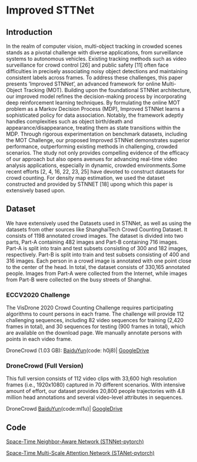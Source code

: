 
# Improved STTNet
## Introduction

In the realm of computer vision, multi-object tracking in crowded scenes stands as a pivotal challenge with diverse applications, from surveillance systems to autonomous vehicles. Existing tracking methods such as video surveillance for crowd control [26] and public safety [11] often face difficulties in precisely associating noisy object detections and maintaining consistent labels across frames. To address these challenges, this paper presents ’Improved STNNet’, an advanced framework for online Multi-Object Tracking (MOT). Building upon the foundational STNNet architecture, our improved model refines the decision-making process by incorporating deep reinforcement learning techniques. By formulating the online MOT problem as a Markov Decision Process (MDP), Improved STNNet learns a sophisticated policy for data association. Notably, the framework adeptly handles complexities such as object birth/death and appearance/disappearance, treating them as state transitions within the MDP. Through rigorous experimentation on benchmark datasets, including the MOT Challenge, our proposed Improved STNNet demonstrates superior performance, outperforming existing methods in challenging, crowded scenarios. The study not only provides compelling evidence of the efficacy of our approach but also opens avenues for advancing real-time video analysis applications, especially in dynamic, crowded environments.Some recent efforts [2, 4, 16, 22, 23, 25] have devoted to construct datasets for crowd counting. For density map estimation, we used the dataset constructed and provided by STNNET [18] upong which this paper is extensively based upon.

## Dataset
We have extensively used the Datasets used in STNNet, as well as using the datasets from other sources like ShanghaiTech Crowd Counting Dataset. It consists of 1198 annotated crowd images. The dataset is divided into two parts, Part-A containing 482 images and Part-B containing 716 images. Part-A is split into train and test subsets consisting of 300 and 182 images, respectively. Part-B is split into train and test subsets consisting of 400 and 316 images. Each person in a crowd image is annotated with one point close to the center of the head. In total, the dataset consists of 330,165 annotated people. Images from Part-A were collected from the Internet, while images from Part-B were collected on the busy streets of Shanghai.

### ECCV2020 Challenge

The VisDrone 2020 Crowd Counting Challenge requires participating algorithms to count persons in each frame. The challenge will provide 112 challenging sequences, including 82 video sequences for training (2,420 frames in total), and 30 sequences for testing (900 frames in total), which are available on the download page. We manually annotate persons with points in each video frame. 

DroneCrowd (1.03 GB): [BaiduYun](https://pan.baidu.com/share/init?surl=llJZJMi2L5oUQvj31iBlfg)(code: h0j8)| [GoogleDrive](https://drive.google.com/file/d/1HY3V4QObrVjzXUxL_J86oxn2bi7FMUgd/view?usp=sharing) 

### DroneCrowd (Full Version)
This full version consists of 112 video clips with 33,600 high resolution frames (i.e., 1920x1080) captured in 70 different scenarios.  With intensive amount of effort, our dataset provides 20,800 people trajectories with 4.8 million head annotations and several video-level attributes in sequences.  

DroneCrowd [BaiduYun](https://pan.baidu.com/s/1hjXoVZJ16y9Tf7UXcJw3oQ)(code:ml1u)| [GoogleDrive](https://drive.google.com/drive/folders/1EUKLJ1WmrhWTNGt4wFLyHRfspJAt56WN?usp=sharing) 

## Code

[Space-Time Neighbor-Aware Network (STNNet-pytorch)](https://github.com/srikari-rallabandi-2208/STNNet/tree/master/STNNet)

[Space-Time Multi-Scale Attention Network (STANet-pytorch)](https://github.com/srikari-rallabandi-2208/STNNet/tree/master/STANet)
